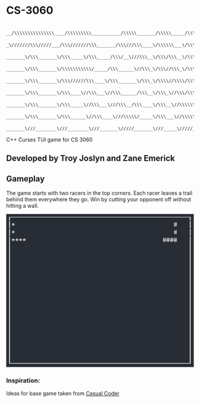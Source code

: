 # CS-3060
```

__/\\\\\\\\\\\\\\\____/\\\\\\\\\___________/\\\\\_______/\\\\\_____/\\\__        
 _\///////\\\/////___/\\\///////\\\_______/\\\///\\\____\/\\\\\\___\/\\\__       
  _______\/\\\_______\/\\\_____\/\\\_____/\\\/__\///\\\__\/\\\/\\\__\/\\\__      
   _______\/\\\_______\/\\\\\\\\\\\/_____/\\\______\//\\\_\/\\\//\\\_\/\\\__     
    _______\/\\\_______\/\\\//////\\\____\/\\\_______\/\\\_\/\\\\//\\\\/\\\__    
     _______\/\\\_______\/\\\____\//\\\___\//\\\______/\\\__\/\\\_\//\\\/\\\__   
      _______\/\\\_______\/\\\_____\//\\\___\///\\\__/\\\____\/\\\__\//\\\\\\__  
       _______\/\\\_______\/\\\______\//\\\____\///\\\\\/_____\/\\\___\//\\\\\__ 
        _______\///________\///________\///_______\/////_______\///_____\/////___
```    
C++ Curses TUI game for CS 3060 

## Developed by Troy Joslyn and Zane Emerick

## Gameplay
The game starts with two racers in the top corners. Each racer leaves a trail behind them everywhere they go. Win by cutting your opponent off without hitting a wall.

![Image](img\Tron_Start_Game.png)


### Inspiration:
Ideas for base game taken from [Casual Coder](https://www.youtube.com/watch?v=MH6QlYJ2SwU)